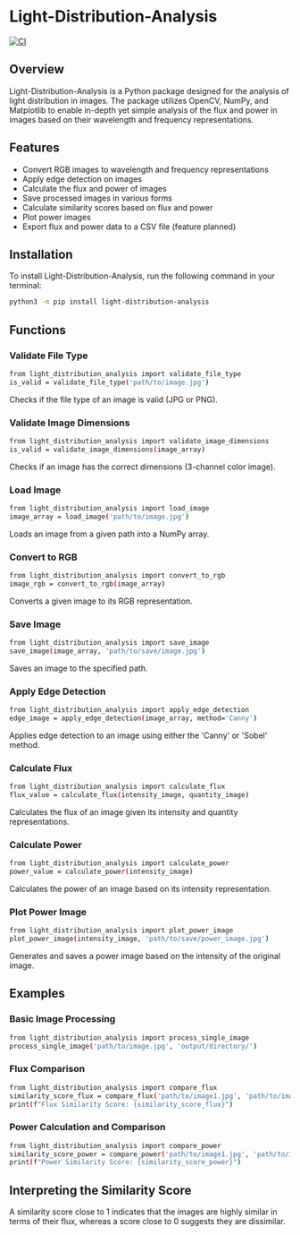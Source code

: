 # Light-Distribution-Analysis

[![CI](https://github.com/SweatyCrayfish/light-distribution-analysis/actions/workflows/ci.yml/badge.svg)](https://github.com/SweatyCrayfish/light-distribution-analysis/actions/workflows/ci.yml)

## Overview

Light-Distribution-Analysis is a Python package designed for the analysis of light distribution in images. The package utilizes OpenCV, NumPy, and Matplotlib to enable in-depth yet simple analysis of the flux and power in images based on their wavelength and frequency representations.

## Features

- Convert RGB images to wavelength and frequency representations
- Apply edge detection on images
- Calculate the flux and power of images
- Save processed images in various forms
- Calculate similarity scores based on flux and power
- Plot power images
- Export flux and power data to a CSV file (feature planned)

## Installation

To install Light-Distribution-Analysis, run the following command in your terminal:

```bash
python3 -m pip install light-distribution-analysis
```

## Functions

### Validate File Type

```bash
from light_distribution_analysis import validate_file_type
is_valid = validate_file_type('path/to/image.jpg')
```

Checks if the file type of an image is valid (JPG or PNG).

### Validate Image Dimensions

```bash
from light_distribution_analysis import validate_image_dimensions
is_valid = validate_image_dimensions(image_array)
```

Checks if an image has the correct dimensions (3-channel color image).

### Load Image

```bash
from light_distribution_analysis import load_image
image_array = load_image('path/to/image.jpg')
```

Loads an image from a given path into a NumPy array.

### Convert to RGB

```bash
from light_distribution_analysis import convert_to_rgb
image_rgb = convert_to_rgb(image_array)
```

Converts a given image to its RGB representation.

### Save Image

```bash
from light_distribution_analysis import save_image
save_image(image_array, 'path/to/save/image.jpg')
```

Saves an image to the specified path.

### Apply Edge Detection

```bash
from light_distribution_analysis import apply_edge_detection
edge_image = apply_edge_detection(image_array, method='Canny')
```

Applies edge detection to an image using either the 'Canny' or 'Sobel' method.

### Calculate Flux

```bash
from light_distribution_analysis import calculate_flux
flux_value = calculate_flux(intensity_image, quantity_image)
```

Calculates the flux of an image given its intensity and quantity representations.

### Calculate Power

```bash
from light_distribution_analysis import calculate_power
power_value = calculate_power(intensity_image)
```

Calculates the power of an image based on its intensity representation.

### Plot Power Image

```bash
from light_distribution_analysis import plot_power_image
plot_power_image(intensity_image, 'path/to/save/power_image.jpg')
```

Generates and saves a power image based on the intensity of the original image.

## Examples

### Basic Image Processing

```bash
from light_distribution_analysis import process_single_image
process_single_image('path/to/image.jpg', 'output/directory/')
```

### Flux Comparison

```bash
from light_distribution_analysis import compare_flux
similarity_score_flux = compare_flux('path/to/image1.jpg', 'path/to/image2.jpg')
print(f"Flux Similarity Score: {similarity_score_flux}")
```

### Power Calculation and Comparison

```bash
from light_distribution_analysis import compare_power
similarity_score_power = compare_power('path/to/image1.jpg', 'path/to/image2.jpg')
print(f"Power Similarity Score: {similarity_score_power}")
```

## Interpreting the Similarity Score

A similarity score close to 1 indicates that the images are highly similar in terms of their flux, whereas a score close to 0 suggests they are dissimilar.
